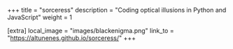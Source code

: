 +++
title = "sorceress"
description = "Coding optical illusions in Python and JavaScript"
weight = 1

[extra]
local_image = "images/blackenigma.png"
link_to = "https://altunenes.github.io/sorceress/"
+++

